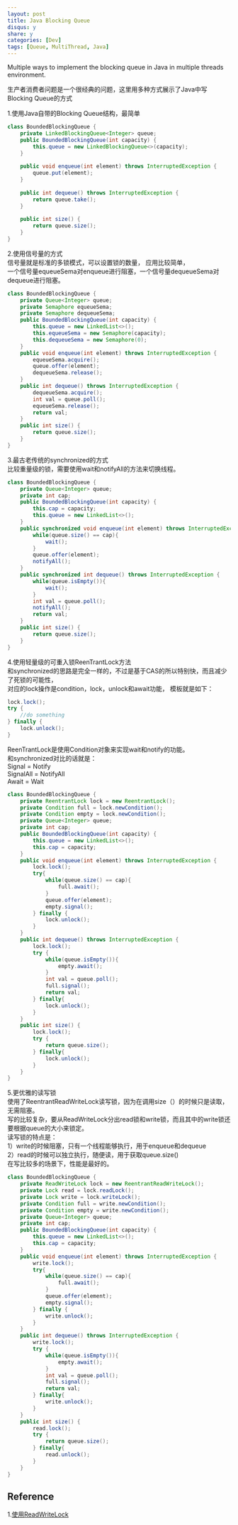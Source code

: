 ```yaml
---
layout: post
title: Java Blocking Queue
disqus: y
share: y
categories: [Dev]
tags: [Queue, MultiThread, Java]
---
```


Multiple ways to implement the blocking queue in Java in multiple threads environment.

生产者消费者问题是一个很经典的问题，这里用多种方式展示了Java中写Blocking Queue的方式

1.使用Java自带的Blocking Queue结构，最简单
```java
class BoundedBlockingQueue {
    private LinkedBlockingQueue<Integer> queue;
    public BoundedBlockingQueue(int capacity) {
        this.queue = new LinkedBlockingQueue<>(capacity);
    }
    
    public void enqueue(int element) throws InterruptedException {
        queue.put(element);
    }
    
    public int dequeue() throws InterruptedException {
        return queue.take();
    }
    
    public int size() {
        return queue.size();
    }
}
```

2.使用信号量的方式  
信号量就是标准的多锁模式，可以设置锁的数量， 应用比较简单，    
一个信号量equeueSema对enqueue进行阻塞，一个信号量dequeueSema对dequeue进行阻塞。
```java
class BoundedBlockingQueue {
    private Queue<Integer> queue;
    private Semaphore equeueSema;
    private Semaphore dequeueSema;
    public BoundedBlockingQueue(int capacity) {
        this.queue = new LinkedList<>();
        this.equeueSema = new Semaphore(capacity);
        this.dequeueSema = new Semaphore(0);
    }
    public void enqueue(int element) throws InterruptedException {
        equeueSema.acquire();
        queue.offer(element);
        dequeueSema.release();
    }
    public int dequeue() throws InterruptedException {
        dequeueSema.acquire();
        int val = queue.poll();
        equeueSema.release();
        return val;
    }
    public int size() {
        return queue.size();
    }
}
```

3.最古老传统的synchronized的方式  
比较重量级的锁，需要使用wait和notifyAll的方法来切换线程。  
```java
class BoundedBlockingQueue {
    private Queue<Integer> queue;
    private int cap;
    public BoundedBlockingQueue(int capacity) {
        this.cap = capacity;
        this.queue = new LinkedList<>();
    }
    public synchronized void enqueue(int element) throws InterruptedException {
        while(queue.size() == cap){
            wait();
        }
        queue.offer(element);
        notifyAll();
    }
    public synchronized int dequeue() throws InterruptedException {
        while(queue.isEmpty()){
            wait(); 
        }
        int val = queue.poll();
        notifyAll();
        return val;
    }
    public int size() {
        return queue.size();
    }
}
```

4.使用轻量级的可重入锁ReenTrantLock方法  
和synchronized的思路是完全一样的，不过是基于CAS的所以特别快，而且减少了死锁的可能性，  
对应的lock操作是condition，lock，unlock和await功能， 模板就是如下：  
```java
lock.lock();
try {
	//do something
} finally {
	lock.unlock();
}
```
ReenTrantLock是使用Condition对象来实现wait和notify的功能。  
和synchronized对比的话就是：  
Signal = Notify  
SignalAll = NotifyAll  
Await = Wait  
```java
class BoundedBlockingQueue {
    private ReentrantLock lock = new ReentrantLock();
    private Condition full = lock.newCondition();
    private Condition empty = lock.newCondition();
    private Queue<Integer> queue;
    private int cap;
    public BoundedBlockingQueue(int capacity) {
        this.queue = new LinkedList<>();
        this.cap = capacity;
    }
    public void enqueue(int element) throws InterruptedException {
        lock.lock();
        try{
            while(queue.size() == cap){
                full.await();
            }
            queue.offer(element);
            empty.signal();
        } finally {
            lock.unlock();
        }
    }
    public int dequeue() throws InterruptedException {
        lock.lock();
        try {
            while(queue.isEmpty()){
                empty.await();
            }
            int val = queue.poll();
            full.signal();
            return val;
        } finally{
            lock.unlock();
        }
    }
    public int size() {
        lock.lock();
        try {
            return queue.size();
        } finally{
            lock.unlock();
        }
    }
}
```

5.更优雅的读写锁  
使用了ReentrantReadWriteLock读写锁，因为在调用size（）的时候只是读取，无需阻塞。  
写的比较复杂，要从ReadWriteLock分出read锁和write锁，而且其中的write锁还要根据queue的大小来锁定。  
读写锁的特点是：  
1）write的时候阻塞，只有一个线程能够执行，用于enqueue和dequeue  
2）read的时候可以独立执行，随便读，用于获取queue.size()  
在写比较多的场景下，性能是最好的。
```java
class BoundedBlockingQueue {
    private ReadWriteLock lock = new ReentrantReadWriteLock();
    private Lock read = lock.readLock();
    private Lock write = lock.writeLock();
    private Condition full = write.newCondition();
    private Condition empty = write.newCondition();
    private Queue<Integer> queue;
    private int cap;
    public BoundedBlockingQueue(int capacity) {
        this.queue = new LinkedList<>();
        this.cap = capacity;
    }
    public void enqueue(int element) throws InterruptedException {
        write.lock();
        try{
            while(queue.size() == cap){
                full.await();
            }
            queue.offer(element);
            empty.signal();
        } finally {
            write.unlock();
        }
    }
    public int dequeue() throws InterruptedException {
        write.lock();
        try {
            while(queue.isEmpty()){
                empty.await();
            }
            int val = queue.poll();
            full.signal();
            return val;
        } finally{
            write.unlock();
        }
    }
    public int size() {
        read.lock();
        try {
            return queue.size();
        } finally{
            read.unlock();
        }
    }
}
```

Reference
----------
1.[使用ReadWriteLock](https://www.liaoxuefeng.com/wiki/1252599548343744/1306581002092578)  



